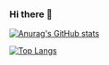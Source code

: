 ### Hi there 👋

[![Anurag's GitHub stats](https://github-readme-stats.vercel.app/api?username=harry7435)](https://github.com/harry7435/github-readme-stats)

[![Top Langs](https://github-readme-stats.vercel.app/api/top-langs/?username=harry7435)](https://github.com/harry7435/github-readme-stats)

<!--
**harry7435/harry7435** is a ✨ _special_ ✨ repository because its `README.md` (this file) appears on your GitHub profile.

Here are some ideas to get you started:

- 🔭 I’m currently working on ...
- 🌱 I’m currently learning ...
- 👯 I’m looking to collaborate on ...
- 🤔 I’m looking for help with ...
- 💬 Ask me about ...
- 📫 How to reach me: ...
- 😄 Pronouns: ...
- ⚡ Fun fact: ...
-->
